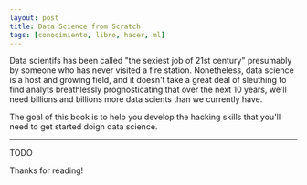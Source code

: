 ```yaml
---
layout: post
title: Data Science from Scratch
tags: [conocimiento, libro, hacer, ml]
---
```


<!--Resumen-->
Data scientifs has been called "the sexiest job of 21st century" presumably by someone who has never visited a fire station. Nonetheless, data science is a host and growing field, and it doesn't take a great deal of sleuthing to  find analyts breathlessly prognosticating that over the next 10 years, we'll need billions and billions more data scients than we currently have.

The goal of this book is to help you develop the hacking skills that you'll need to get started doign data science.

---

<!--more-->
TODO
  
Thanks for reading!